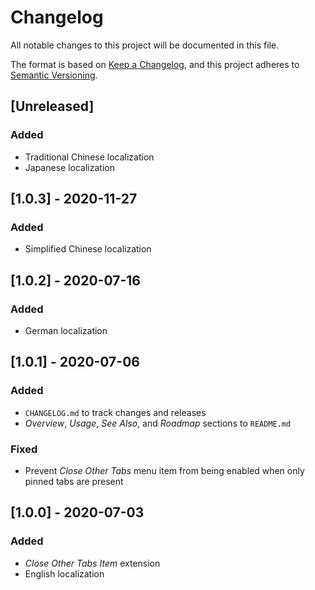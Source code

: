 # Changelog
All notable changes to this project will be documented in this file.

The format is based on [Keep a Changelog](https://keepachangelog.com/en/1.0.0/), and this project adheres to [Semantic Versioning](https://semver.org/spec/v2.0.0.html).

## [Unreleased]
### Added
- Traditional Chinese localization
- Japanese localization

## [1.0.3] - 2020-11-27
### Added
- Simplified Chinese localization

## [1.0.2] - 2020-07-16
### Added
- German localization

## [1.0.1] - 2020-07-06
### Added
- `CHANGELOG.md` to track changes and releases
- _Overview_, _Usage_, _See Also_, and _Roadmap_ sections to `README.md`

### Fixed
- Prevent _Close Other Tabs_ menu item from being enabled when only pinned tabs are present

## [1.0.0] - 2020-07-03
### Added
- _Close Other Tabs Item_ extension
- English localization
